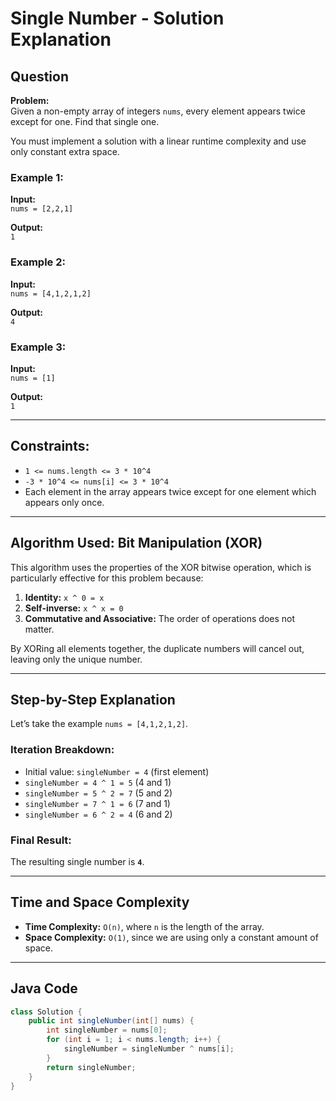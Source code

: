 # Single Number - Solution Explanation

## Question

**Problem:**  
Given a non-empty array of integers `nums`, every element appears twice except for one. Find that single one.

You must implement a solution with a linear runtime complexity and use only constant extra space.

### Example 1:
**Input:**  
`nums = [2,2,1]`

**Output:**  
`1`

### Example 2:
**Input:**  
`nums = [4,1,2,1,2]`

**Output:**  
`4`

### Example 3:
**Input:**  
`nums = [1]`

**Output:**  
`1`

---

## Constraints:

- `1 <= nums.length <= 3 * 10^4`
- `-3 * 10^4 <= nums[i] <= 3 * 10^4`
- Each element in the array appears twice except for one element which appears only once.

---

## Algorithm Used: Bit Manipulation (XOR)

This algorithm uses the properties of the XOR bitwise operation, which is particularly effective for this problem because:

1. **Identity:** `x ^ 0 = x`
2. **Self-inverse:** `x ^ x = 0`
3. **Commutative and Associative:** The order of operations does not matter.

By XORing all elements together, the duplicate numbers will cancel out, leaving only the unique number.

---

## Step-by-Step Explanation

Let’s take the example `nums = [4,1,2,1,2]`.

### Iteration Breakdown:

- Initial value: `singleNumber = 4` (first element)
- `singleNumber = 4 ^ 1 = 5` (4 and 1)
- `singleNumber = 5 ^ 2 = 7` (5 and 2)
- `singleNumber = 7 ^ 1 = 6` (7 and 1)
- `singleNumber = 6 ^ 2 = 4` (6 and 2)

### Final Result:
The resulting single number is **`4`**.

---

## Time and Space Complexity

- **Time Complexity:** `O(n)`, where `n` is the length of the array.
- **Space Complexity:** `O(1)`, since we are using only a constant amount of space.

---

## Java Code

```java
class Solution {
    public int singleNumber(int[] nums) {
        int singleNumber = nums[0];
        for (int i = 1; i < nums.length; i++) {
            singleNumber = singleNumber ^ nums[i];
        }
        return singleNumber;
    }
}
